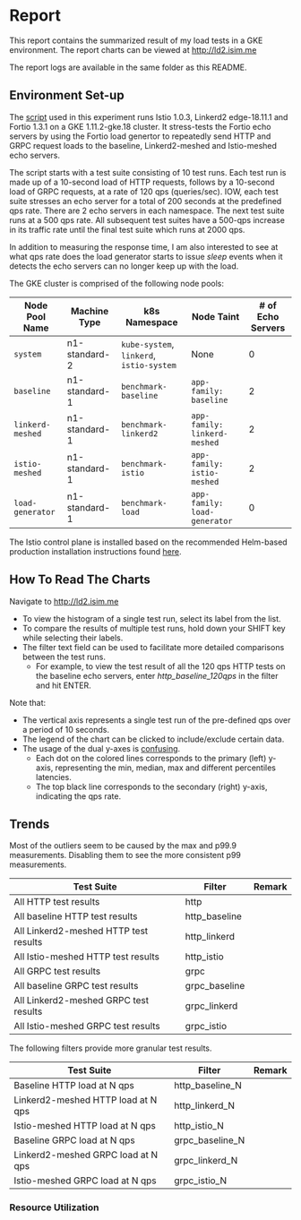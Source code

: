 # Report
This report contains the summarized result of my load tests in a GKE environment. The report charts can be viewed at http://ld2.isim.me

The report logs are available in the same folder as this README.

## Environment Set-up
The [script](../../gke_stress.sh) used in this experiment runs Istio 1.0.3, Linkerd2 edge-18.11.1 and Fortio 1.3.1 on a GKE 1.11.2-gke.18 cluster. It stress-tests the Fortio echo servers by using the Fortio load genertor to repeatedly send HTTP and GRPC request loads to the baseline, Linkerd2-meshed and Istio-meshed echo servers.

The script starts with a test suite consisting of 10 test runs. Each test run is made up of a 10-second load of HTTP requests, follows by a 10-second load of GRPC requests, at a rate of 120 qps (queries/sec). IOW, each test suite stresses an echo server for a total of 200 seconds at the predefined qps rate. There are 2 echo servers in each namespace. The next test suite runs at a 500 qps rate. All subsequent test suites have a 500-qps increase in its traffic rate until the final test suite which runs at 2000 qps.

In addition to measuring the response time, I am also interested to see at what qps rate does the load generator starts to issue _sleep_ events when it detects the echo servers can no longer keep up with the load.

The GKE cluster is comprised of the following node pools:

Node Pool Name   | Machine Type  | k8s Namespace                            | Node Taint                   | # of Echo Servers
---------------- | ------------- | ---------------------------------------- | ---------------------------- | -----------------
`system`         | n1-standard-2 | `kube-system`, `linkerd`, `istio-system` | None                         | 0
`baseline`       | n1-standard-1 | `benchmark-baseline`                     | `app-family: baseline`       | 2
`linkerd-meshed` | n1-standard-1 | `benchmark-linkerd2`                     | `app-family: linkerd-meshed` | 2
`istio-meshed`   | n1-standard-1 | `benchmark-istio`                        | `app-family: istio-meshed`   | 2
`load-generator` | n1-standard-1 | `benchmark-load`                         | `app-family: load-generator` | 0

The Istio control plane is installed based on the recommended Helm-based production installation instructions found [here](https://istio.io/docs/setup/kubernetes/helm-install/).

## How To Read The Charts
Navigate to http://ld2.isim.me

* To view the histogram of a single test run, select its label from the list.
* To compare the results of multiple test runs, hold down your SHIFT key while selecting their labels.
* The filter text field can be used to facilitate more detailed comparisons between the test runs.
  * For example, to view the test result of all the 120 qps HTTP tests on the baseline echo servers, enter _http_baseline_120qps_ in the filter and hit ENTER.

Note that:

* The vertical axis represents a single test run of the pre-defined qps over a period of 10 seconds.
* The legend of the chart can be clicked to include/exclude certain data.
* The usage of the dual y-axes is [confusing](https://blog.datawrapper.de/dualaxis/).
  * Each dot on the colored lines corresponds to the primary (left) y-axis, representing the min, median, max and different percentiles latencies.
  * The top black line corresponds to the secondary (right) y-axis, indicating the qps rate.

## Trends
Most of the outliers seem to be caused by the max and p99.9 measurements. Disabling them to see the more consistent p99 measurements.

Test Suite                            | Filter        | Remark
------------------------------------- | --------------| ------
All HTTP test results                 | http          |
All baseline HTTP test results        | http_baseline |
All Linkerd2-meshed HTTP test results | http_linkerd  |
All Istio-meshed HTTP test results    | http_istio    |
All GRPC test results                 | grpc          |
All baseline GRPC test results        | grpc_baseline |
All Linkerd2-meshed GRPC test results | grpc_linkerd  |
All Istio-meshed GRPC test results    | grpc_istio    |

The following filters provide more granular test results.

Test Suite                         | Filter           | Remark
---------------------------------- | ---------------- | ------
Baseline HTTP load at N qps        | http_baseline_N  |
Linkerd2-meshed HTTP load at N qps | http_linkerd_N   |
Istio-meshed HTTP load at N qps    | http_istio_N     |
Baseline GRPC load at N qps        | grpc_baseline_N  |
Linkerd2-meshed GRPC load at N qps | grpc_linkerd_N   |
Istio-meshed GRPC load at N qps    | grpc_istio_N     |

### Resource Utilization
